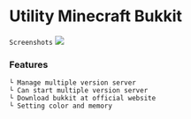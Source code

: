# Utility Minecraft Bukkit
``Screenshots``
![](https://github.com/wHoIsDReAmer/utility_batch_bukkit/blob/main/screenshot/screenshot.png?raw=true)

### Features
```
└ Manage multiple version server
└ Can start multiple version server
└ Download bukkit at official website
└ Setting color and memory
```
